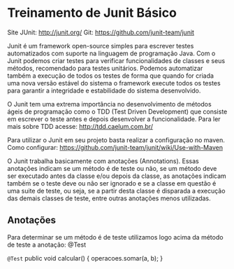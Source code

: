 # Treinamento de Junit Básico

Site JUnit:  http://junit.org/
Git:  https://github.com/junit-team/junit 

Junit é um framework open-source simples para escrever testes automatizados com suporte na linguagem de programação Java. Com o Junit podemos criar testes para verificar funcionalidades de classes e seus métodos, recomendado para testes unitários. Podemos automatizar também a execução de todos os testes de forma que quando for criada uma nova versão estável do sistema o framework execute todos os testes para garantir a integridade e estabilidade do sistema desenvolvido.

O Junit tem uma extrema importância no desenvolvimento de métodos ágeis de programação como o TDD (Test Driven Development) que consiste em escrever o teste antes e depois desenvolver a funcionalidade. Para ler mais sobre TDD acesse: http://tdd.caelum.com.br/

Para utilizar o Junit em seu projeto basta realizar a configuração no maven. Como configurar: https://github.com/junit-team/junit/wiki/Use-with-Maven

O Junit trabalha basicamente com anotações (Annotations). Essas anotações indicam se um método é de teste ou não, se um método deve ser executado antes da classe e/ou depois da classe, as anotações indicam também se o teste deve ou não ser ignorado e se a classe em questão é uma suite de teste, ou seja, se a partir desta classe é disparada a execução das demais classes de teste, entre outras anotações menos utilizadas.

## Anotações

Para determinar se um método é de teste utilizamos logo acima da método de teste a anotação: @Test

<code>@Test</code>
  public void calcular() {
  operacoes.somar(a, b);
  }</code>
